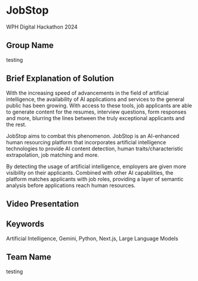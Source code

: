 # JobStop
WPH Digital Hackathon 2024

## Group Name
testing

## Brief Explanation of Solution
With the increasing speed of advancements in the field of artificial intelligence, the availability of AI applications and services to the general public has been growing. With access to these tools, job applicants are able to generate content for the resumes, interview questions, form responses and more, blurring the lines between the truly exceptional applicants and the rest.

JobStop aims to combat this phenomenon. JobStop is an AI-enhanced human resourcing platform that incorporates artificial intelligence technologies to provide AI content detection, human traits/characteristic extrapolation, job matching and more. 

By detecting the usage of artificial intelligence, employers are given more visibility on their applicants. Combined with other AI capabilities, the platform matches applicants with job roles, providing a layer of semantic analysis before applications reach human resources.

## Video Presentation


## Keywords
Artificial Intelligence, Gemini, Python, Next.js, Large Language Models

## Team Name
testing
